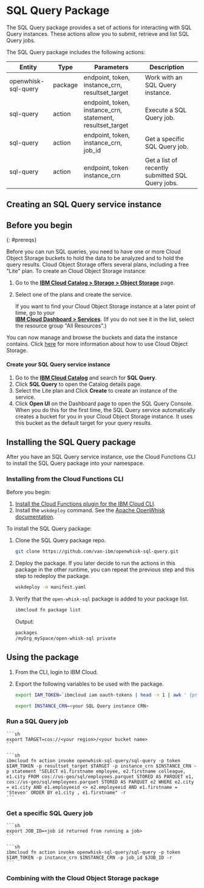 # SQL Query Package

The SQL Query package provides a set of actions for interacting with SQL Query instances. These actions allow you to submit, retrieve and list SQL Query jobs.

The SQL Query package includes the following actions:

| Entity              | Type    | Parameters                                              | Description                                      |   |
|---------------------|---------|---------------------------------------------------------|--------------------------------------------------|---|
| openwhisk-sql-query | package | endpoint, token, instance_crn, resultset_target        | Work with an SQL Query instance.                 |   |
| sql-query           | action  | endpoint, token, instance_crn, statement, resultset_target | Execute a SQL Query job.                         |   |
| sql-query           | action  | endpoint, token, instance_crn, job_id                     | Get a specific SQL Query job.                    |   |
| sql-query           | action  | endpoint, token instance_crn                            | Get a list of recently submitted SQL Query jobs. |   |

## Creating an SQL Query service instance

## Before you begin
{: #prereqs}

Before you can run SQL queries, you need to have one or more Cloud Object Storage buckets to hold the data to be analyzed and to hold the query results.
Cloud Object Storage offers several plans, including a free "Lite" plan.
To create an Cloud Object Storage instance:
1. Go to the [**IBM Cloud Catalog > Storage > Object Storage**](https://console.bluemix.net/catalog/infrastructure/cloud-object-storage) page.
2. Select one of the plans and create the service.  

   If you want to find your Cloud Object Storage instance at a later point of time, go to your  
   [**IBM Cloud Dashboard > Services**](https://console.bluemix.net/dashboard/apps). 
(If you do not see it in the list, select the resource group "All Resources".)

You can now manage and browse the buckets and data the instance contains. 
Click [here](https://console.bluemix.net/docs/services/cloud-object-storage/getting-started.html#getting-started-console) 
for more information about how to use Cloud Object Storage.

#### Create your SQL Query service instance

1. Go to the [**IBM Cloud Catalog**](https://console.bluemix.net/catalog) and search for **SQL Query**.
2. Click **SQL Query** to open the Catalog details page.
3. Select the Lite plan and Click **Create** to create an instance of the service.
4. Click **Open UI** on the Dashboard page to open the SQL Query Console.
When you do this for the first time, the SQL Query service automatically creates a bucket for you in your Cloud Object Storage instance.
It uses this bucket as the default target for your query results.

## Installing the SQL Query package

After you have an SQL Query service instance, use the Cloud Functions CLI to install the SQL Query package into your namespace.

### Installing from the Cloud Functions CLI

Before you begin:
1. [Install the Cloud Functions plugin for the IBM Cloud CLI](bluemix_cli.html#cloudfunctions_cli).
2. Install the `wskdeploy` command. See the [Apache OpenWhisk documentation](https://github.com/apache/incubator-openwhisk-wskdeploy#building-the-project).

To install the SQL Query package:

1. Clone the SQL Query package repo.
    ```sh
    git clone https://github.com/van-ibm/openwhisk-sql-query.git
    ```

2. Deploy the package. If you later decide to run the actions in this package in the other runtime, you can repeat the previous step and this step to redeploy the package.
    ```sh
    wskdeploy -m manifest.yaml
    ```

3. Verify that the `open-whisk-sql` package is added to your package list.
    ```sh
    ibmcloud fn package list
    ```

    Output:
    ```sh
    packages
    /myOrg_mySpace/open-whisk-sql private
    ```

## Using the package

1. From the CLI, login to IBM Cloud.
2. Export the following variables to be used with the package.

    ```sh
    export IAM_TOKEN=`ibmcloud iam oauth-tokens | head -n 1 | awk ' {print $4} '`
    ```

    ```sh
    export INSTANCE_CRN=<your SQL Query instance CRN>
    ```

### Run a SQL Query job

    ```sh
    export TARGET=cos://<your region>/<your bucket name>
    ```
  
    ```sh
    ibmcloud fn action invoke openwhisk-sql-query/sql-query -p token $IAM_TOKEN -p resultset_target $TARGET -p instance_crn $INSTANCE_CRN -p statement "SELECT e1.firstname employee, e2.firstname colleague, e1.city FROM cos://us-geo/sql/employees.parquet STORED AS PARQUET e1, cos://us-geo/sql/employees.parquet STORED AS PARQUET e2 WHERE e2.city = e1.city AND e1.employeeid <> e2.employeeid AND e1.firstname = 'Steven' ORDER BY e1.city , e1.firstname" -r
    ```

### Get a specific SQL Query job

    ```sh
    export JOB_ID=<job id returned from running a job>
    ```

    ```sh
    ibmcloud fn action invoke openwhisk-sql-query/sql-query -p token $IAM_TOKEN -p instance_crn $INSTANCE_CRN -p job_id $JOB_ID -r
    ```

### Combining with the Cloud Object Storage package


